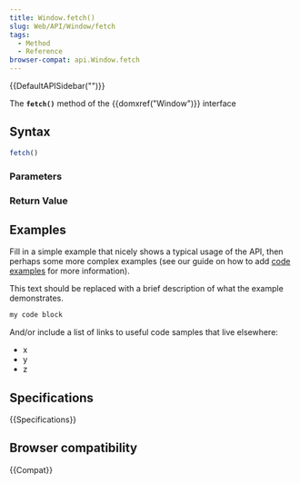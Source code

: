 ```yaml
---
title: Window.fetch()
slug: Web/API/Window/fetch
tags:
  - Method
  - Reference
browser-compat: api.Window.fetch
---
```

{{DefaultAPISidebar("")}}

The **`fetch()`** method of the {{domxref("Window")}} interface 

## Syntax

```js
fetch()
```

### Parameters



### Return Value



## Examples

Fill in a simple example that nicely shows a typical usage of the API, then perhaps some more complex examples (see our guide on how to add [code examples](/en-US/docs/MDN/Contribute/Structures/Code_examples) for more information).

This text should be replaced with a brief description of what the example demonstrates.

```js
my code block
```

And/or include a list of links to useful code samples that live elsewhere:

*   x
*   y
*   z

## Specifications

{{Specifications}}

## Browser compatibility

{{Compat}}

